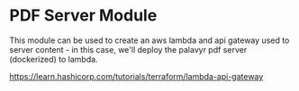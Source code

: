 # PDF Server Module
This module can be used to create an aws lambda and api gateway used to server content - in this case, we'll deploy the palavyr pdf server (dockerized) to lambda.


https://learn.hashicorp.com/tutorials/terraform/lambda-api-gateway